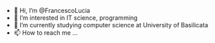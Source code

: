 - 👋 Hi, I’m @FrancescoLucia
- 👀 I’m interested in IT science, programming
- 🌱 I’m currently studying computer science at University of Basilicata
- 📫 How to reach me ...

<!---
FrancescoLucia/FrancescoLucia is a ✨ special ✨ repository because its `README.md` (this file) appears on your GitHub profile.
You can click the Preview link to take a look at your changes.
--->
